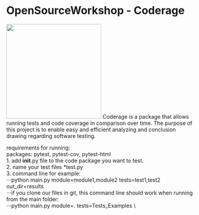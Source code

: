 # OpenSourceWorkshop - Coderage
<img src="https://github.com/shakedkialy/Coderage/blob/main/html_files/logo.png?raw=true" width="250"> 
Coderage is a package that allows running tests and code coverage in comparison over time.
The purpose of this project is to enable easy and efficient analyzing and conclusion drawing regarding software testing.


requirements for running: \
    packages: pytest, pytest-cov, pytest-html \
    1. add __init__.py file to the code package you want to test. \
    2. name your test files *test.py \
    3. command line for example: \
    ⋅⋅⋅python main.py module=module1,module2 tests=test1,test2 out_dir=results \
    ⋅⋅⋅if you clone our files in git, this command line should work when running from the main folder: \
    ⋅⋅⋅python main.py module=. tests=Tests_Examples \

